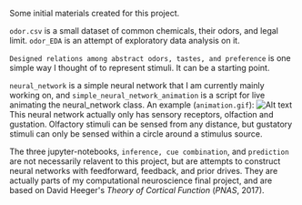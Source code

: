 Some initial materials created for this project.

```odor.csv``` is a small dataset of common chemicals, their odors, and legal limit. ```odor_EDA``` is an attempt of exploratory data analysis on it. 

```Designed relations among abstract odors, tastes, and preference``` is one simple way I thought of to represent stimuli. It can be a starting point. 

```neural_network``` is a simple neural network that I am currently mainly working on, and ```simple_neural_network_animation``` is a script for live animating the neural_network class. An example (```animation.gif```):
![Alt text](animation.gif)
This neural network actually only has sensory receptors, olfaction and gustation. Olfactory stimuli can be sensed from any distance, but gustatory stimuli can only be sensed within a circle around a stimulus source.

The three jupyter-notebooks, ```inference, cue combination```, and ```prediction``` are not necessarily relavent to this project, but are attempts to construct neural networks with feedforward, feedback, and prior drives. They are actually parts of my computational neuroscience final project, and are based on David Heeger's *Theory of Cortical Function* (*PNAS*, 2017).

